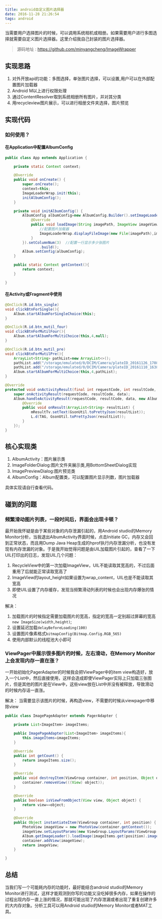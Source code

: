 ```yaml
---
title: android自定义图片选择器
date: 2016-11-28 21:26:54
tags: android
---
```

当需要用户选择图片的时候，可以调用系统相机或相册。如果需要用户进行多图选择就需要自定义图片选择器。这里介绍我自己封装的图片选择器。

>源码地址 : <https://github.com/minyangcheng/ImageWrapper>

<!-- more -->

## 实现思路

1. 对外开放api的功能：多图选择，单张图片选择，可以设置,用户可以在外部配置图片加载器
2. Android M以上进行权限处理
3. 通过ContentResolver取到系统相册所有图片，并对其分类
4. 用recycleview图片展示，可以进行相册文件夹选择，图片预览

## 实现代码 

### 如何使用？

#### 在Application中配置AlbumConfig
```java
public class App extends Application {

    private static Context context;

    @Override
    public void onCreate() {
        super.onCreate();
        context=this;
        ImageLoaderWrap.init(this);
        initAlbumConfig();
    }

    private void initAlbumConfig() {
        AlbumConfig albumConfig=new AlbumConfig.Builder().setImageLoader(new AlbumImageLoader() {
            @Override
            public void loadImage(String imagePath, ImageView imageView,int expectWidht,int expectHeight) {
                //配置图片加载器
				ImageLoaderWrap.displayFileImage(new File(imagePath),imageView,expectWidht,expectHeight);
            }
        }).setColumnNum(3)  //配置一行显示多少张图片
                .build();
        Album.setConfig(albumConfig);
    }

    public static Context getContext(){
        return context;
    }

}
```

#### 在Activity或Fragment中使用

```java
@OnClick(R.id.btn_single)
void clickBtnForSingle(){
    Album.startAlbumForSingleChoice(this);
}

@OnClick(R.id.btn_mutil_four)
void clickBtnForMutilFour(){
    Album.startAlbumForMultiChoice(this,4,null);
}

@OnClick(R.id.btn_mutil_pre)
void clickBtnForMutilPre(){
    ArrayList<String> pathList=new ArrayList<>();
    pathList.add("/storage/emulated/0/DCIM/Camera/plateID_20161126_170827.jpg");
    pathList.add("/storage/emulated/0/DCIM/Camera/plateID_20161110_163801.jpg");
    Album.startAlbumForMultiChoice(this,4,pathList);
}

@Override
protected void onActivityResult(final int requestCode, int resultCode, Intent data) {
    super.onActivityResult(requestCode, resultCode, data);
    Album.handleActivityResult(requestCode, resultCode, data, new Album.OnResultListener() {
        @Override
        public void onResult(ArrayList<String> resultList) {
            mResultTv.setText(GsonUtil.toPrettyJson(resultList));
            L.d(TAG, GsonUtil.toPrettyJson(resultList));
        }
    });
}
```

## 核心实现类

1. AlbumActivity：图片展示类
2. ImageFolderDialog:图片文件夹展示类,用BottomSheetDialog实现 
3. ImagePreviewDialog:图片预览类
4. AlbumConfig：Album配置类，可以配置图片显示列数，图片加载器

具体实现请自行查看代码。

## 碰到的问题

### 频繁滑动图片列表，一段时间后，界面会出现卡顿？

最开始我怀疑是由于某些对象的内存泄漏引起的，用Android studio的Memory Monitor分析，当我退出AlbumActivity界面时候，点击Initiate GC，内存又会回到正常状态，而且用Dump Java Heap生成的hprof执行内存泄漏分析，也没有发现有内存泄漏的对象。于是我开始觉得问题是由UIL加载图片引起的，查看了一下UIL打印出的日志，发现UIL几个问题：
1. RecycleView中的第一次加载ImageView，UIL不能读取其宽高的，不过后面重用了后就能正常读取宽高了
2. ImageView的layout_height如果设置为wrap_content，UIL也是不能读取其宽高
3. 即使UIL设置了内存缓存，发现当频繁滑动列表的时候也会出现内存爆张的情况

解决：
1. 加载图片的时候指定需要加载图片的宽高，指定的宽高一定别超过屏幕的宽高`new ImageSize(width,height)`;
2. 设置延迟加载`delayBeforeLoading(100)`
3. 设置图片像素格式`bitmapConfig(Bitmap.Config.RGB_565)`
4. 使用内部默认的线程池大小即可

### ViewPager中展示很多图片的时候，左右滑动，在Memory Monitor上会发现内存一直在涨？

一开始初始化PagerAdapter的时候我会把ViewPager中的item view构造好，放入一个List中，然后直接使用，这样会造成即使ViewPager实际上只加载三张图片，但是其他的图片是在View中，这些view放在List中并没有被释放，导致滑动的时候内存话一直涨。

解决：
当需要显示该图片的时候，再构造view，不需要的时候从viewpager中移除view

```java
public class ImagePageAdapter extends PagerAdapter {

    private List<ImageItem> imageItems;

    public ImagePageAdapter(List<ImageItem> imageItems){
        this.imageItems=imageItems;
    }

    @Override
    public int getCount() {
        return imageItems.size();
    }

    @Override
    public void destroyItem(ViewGroup container, int position, Object object) {
        container.removeView(((View) object));
    }

    @Override
    public boolean isViewFromObject(View view, Object object) {
        return view==object;
    }

    @Override
    public Object instantiateItem(ViewGroup container, int position) {
        PhotoView imageView = new PhotoView(container.getContext());
        imageView.setLayoutParams(new ViewGroup.LayoutParams(ViewGroup.LayoutParams.MATCH_PARENT, ViewGroup.LayoutParams.MATCH_PARENT));
        Album.getImageLoader().loadImage(imageItems.get(position).image.getPath(),imageView,mImageWidth,mImageHeight);
        container.addView(imageView);
        return imageView;
    }

}
```

## 总结

当我们写一个可能耗内存的功能时，最好能结合android studio的Memory Monitor进行测试，这样才能观测到你写的功能又没吃掉很多内存，如果在操作的过程出现内存一直上涨的情况，那就可能出现了内存泄漏或者出现了重复创建许多的大内存对象。分析工具可以用Android studio的Memory Monitor或者MAT工具。
